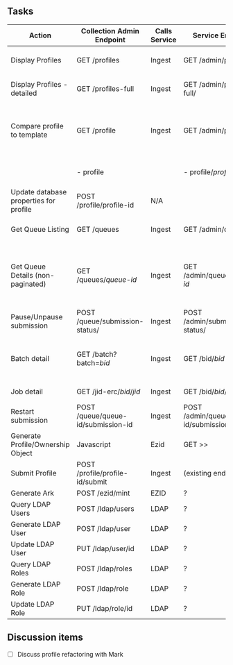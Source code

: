 ## Tasks
| Action | Collection Admin Endpoint | Calls Service | Service Endpoint | Note | Status
| ------ | ------------------------- | --------------- | ---- | ---- |------ |
| Display Profiles | GET /profiles | Ingest | GET /admin/profiles/ | Profile name list | ** Complete ** |
| Display Profiles - detailed | GET /profiles-full | Ingest | GET /admin/profiles-full/ | Detailed profile list | ** Complete ** |
| Compare profile to template | GET /profile | Ingest | GET /admin/profile | Merge database properties with underlying profiles |
| | - profile | | - profile/*profile* | Detailed profile | ** Complete ** |
| Update database properties for profile | POST /profile/profile-id | N/A || Update MySQL |
| Get Queue Listing | GET /queues | Ingest | GET /admin/queues | Return List of Ingest queues | ** Complete ** |
| Get Queue Details (non-paginated) | GET /queues/*queue-id* | Ingest | GET /admin/queues/*queue-id* | Get entries within Ingest queue (blank for default queue)| ** Complete ** |
| Pause/Unpause submission | POST /queue/submission-status/<state> | Ingest | POST /admin/submission-status/<state> | |
| Batch detail | GET /batch?batch=*bid* | Ingest | GET /bid/*bid* | List of jobs in batch.  Content of submission manifest | ** Complete |
| Job detail | GET /jid-erc/*bid*/*jid* | Ingest | GET /bid/*bid*/*jid* | Job ERC data |
| Restart submission | POST /queue/queue-id/submission-id | Ingest | POST /admin/queue/queue-id/submission-id | |
| Generate Profile/Ownership Object | Javascript | Ezid | GET >> | User will copy/paste into Git |
| Submit Profile | POST /profile/profile-id/submit | Ingest | (existing endpoint) | | 
| Generate Ark | POST /ezid/mint | EZID | ? | Call ezid |
| Query LDAP Users | POST /ldap/users | LDAP | ? | |
| Generate LDAP User | POST /ldap/user | LDAP | ? | |
| Update LDAP User | PUT /ldap/user/id | LDAP | ? | |
| Query LDAP Roles | POST /ldap/roles | LDAP | ? | |
| Generate LDAP Role | POST /ldap/role | LDAP | ? | |
| Update LDAP Role | PUT /ldap/role/id | LDAP | ? | |

## Discussion items
- [ ] Discuss profile refactoring with Mark

